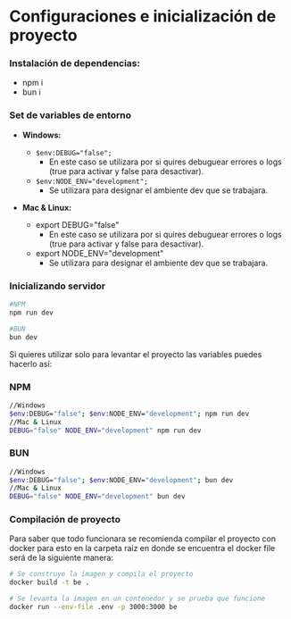 # Configuraciones e inicialización de proyecto

### Instalación de dependencias:

- npm i
- bun i

### Set de variables de entorno

- **Windows:**

  - `$env:DEBUG="false";`
    - En este caso se utilizara por si quires debuguear errores o logs (true para activar y false para desactivar).
  - `$env:NODE_ENV="development";`
    - Se utilizara para designar el ambiente dev que se trabajara.
- **Mac & Linux:**

  - export DEBUG="false"
    - En este caso se utilizara por si quires debuguear errores o logs (true para activar y false para desactivar).
  - export NODE_ENV="development"
    - Se utilizara para designar el ambiente dev que se trabajara.

### Inicializando servidor

```bash
#NPM
npm run dev

#BUN
bun dev
```

Si quieres utilizar solo para levantar el proyecto las variables puedes hacerlo así:

### NPM

```bash
//Windows
$env:DEBUG="false"; $env:NODE_ENV="development"; npm run dev
//Mac & Linux
DEBUG="false" NODE_ENV="development" npm run dev
```

### BUN

```bash
//Windows
$env:DEBUG="false"; $env:NODE_ENV="development"; bun dev
//Mac & Linux
DEBUG="false" NODE_ENV="development" bun dev
```

### Compilación de proyecto

Para saber que todo funcionara se recomienda compilar el proyecto con docker para esto en la carpeta raiz en donde se encuentra el docker file será de la siguiente manera:

```bash
# Se construye la imagen y compila el proyecto
docker build -t be .

# Se levanta la imagen en un contenedor y se prueba que funcione
docker run --env-file .env -p 3000:3000 be
```
